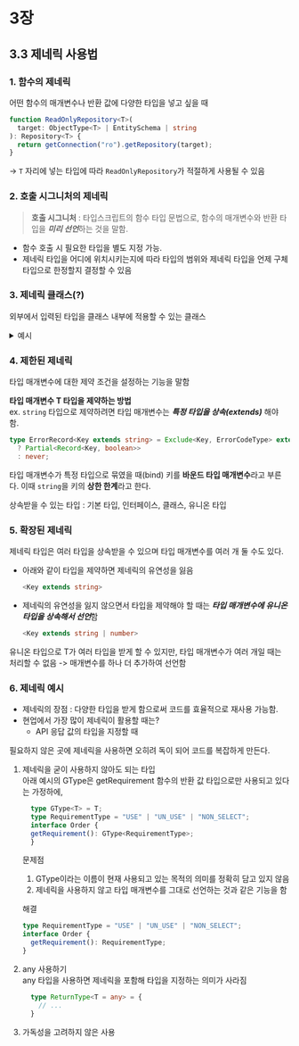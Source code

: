 # 3장

## 3.3 제네릭 사용법

### 1. 함수의 제네릭

어떤 함수의 매개변수나 반환 값에 다양한 타입을 넣고 싶을 때

```ts
function ReadOnlyRepository<T>(
  target: ObjectType<T> | EntitySchema | string
): Repository<T> {
  return getConnection("ro").getRepository(target);
}
```
-> `T` 자리에 넣는 타입에 따라 `ReadOnlyRepository`가 적절하게 사용될 수 있음

### 2. 호출 시그니처의 제네릭

> **호출 시그니처** : 타입스크립트의 함수 타입 문법으로, 함수의 매개변수와 반환 타입을 ***미리 선언***하는 것을 말함.  

- 함수 호출 시 필요한 타입을 별도 지정 가능.  
- 제네릭 타입을 어디에 위치시키는지에 따라 타입의 범위와 제네릭 타입을 언제 구체 타입으로 한정할지 결정할 수 있음

### 3. 제네릭 클래스(?)

외부에서 입력된 타입을 클래스 내부에 적용할 수 있는 클래스
<details>
<summary>예시</summary>

```ts
class LocalDB<T> {
  // ...
  async put(table: string, row: T): Promise<T> {
    return new Promise<T>((resolved, rejected) => {
      /* T 타입의 데이터를 DB에 저장 */
    });
  }

  async get(table: string, key: any): Promise<T> {
    return new Promise<T>((resolved, rejected) => {
      /* T 타입의 데이터를 DB에서 가져옴 */
    });
  }

  async getTable(table: string): Promise<T[]> {
    return new Promise<T[]>((resolved, rejected) => {
      /* T[] 타입의 데이터를 DB에서 가져옴 */
    });
  }
}

export default class IndexDB implements ICacheStore {
  private _DB?: LocalDB<{
    key: string;
    value: Promise<Record<string, unknown>>;
    cacheTTL: number;
  }>;

  private DB() {
    if (!this._DB) {
      this._DB = new LocalDB("localCache", {
        ver: 6,
        tables: [{ name: TABLE_NAME, keyPath: "key" }],
      });
    }
    return this._DB;
  }
}
```
</details>

### 4. 제한된 제네릭

타입 매개변수에 대한 제약 조건을 설정하는 기능을 말함

**타입 매개변수 T 타입을 제약하는 방법**   
ex. `string` 타입으로 제약하려면 타입 매개변수는 ***특정 타입을 상속(extends)*** 해야 함.

```ts
type ErrorRecord<Key extends string> = Exclude<Key, ErrorCodeType> extends never
  ? Partial<Record<Key, boolean>>
  : never;
```

타입 매개변수가 특정 타입으로 묶였을 때(bind) 키를 **바운드 타입 매개변수**라고 부른다. 이때 `string`을 키의 **상한 한계**라고 한다.   

상속받을 수 있는 타입 :  기본 타입, 인터페이스, 클래스, 유니온 타입


### 5. 확장된 제네릭
제네릭 타입은 여러 타입을 상속받을 수 있으며 타입 매개변수를 여러 개 둘 수도 있다.   

- 아래와 같이 타입을 제약하면 제네릭의 유연성을 잃음
  ```ts
  <Key extends string> 
  ```
- 제네릭의 유연성을 잃지 않으면서 타입을 제약해야 할 때는 ***타입 매개변수에 유니온 타입을 상속해서 선언***함
  ```ts
  <Key extends string | number>
  ```
유니온 타입으로 T가 여러 타입을 받게 할 수 있지만, 타입 매개변수가 여러 개일 때는 처리할 수 없음 -> 매개변수를 하나 더 추가하여 선언함   

### 6. 제네릭 예시
- 제네릭의 장점 : 다양한 타입을 받게 함으로써 코드를 효율적으로 재사용 가능함.   
- 현업에서 가장 많이 제네릭이 활용할 때는? 
  - API 응답 값의 타입을 지정할 때

필요하지 않은 곳에 제네릭을 사용하면 오히려 독이 되어 코드를 복잡하게 만든다.   

1. 제네릭을 굳이 사용하지 않아도 되는 타입    
  아래 예시의 GType은 getRequirement 함수의 반환 값 타입으로만 사용되고 있다는 가정하에, 
    ```ts
      type GType<T> = T;
      type RequirementType = "USE" | "UN_USE" | "NON_SELECT";
      interface Order {
      getRequirement(): GType<RequirementType>;
      }
    ```
    문제점
    1. GType이라는 이름이 현재 사용되고 있는 목적의 의미를 정확히 담고 있지 않음
    2. 제네릭을 사용하지 않고 타입 매개변수를 그대로 선언하는 것과 같은 기능을 함    

    해결
    ```ts
    type RequirementType = "USE" | "UN_USE" | "NON_SELECT";
    interface Order {
      getRequirement(): RequirementType;
    }
    ```

  2. any 사용하기    
      any 타입을 사용하면 제네릭을 포함해 타입을 지정하는 의미가 사라짐   
      ```ts
        type ReturnType<T = any> = {
          // ...
        }
      ```

  3. 가독성을 고려하지 않은 사용   

